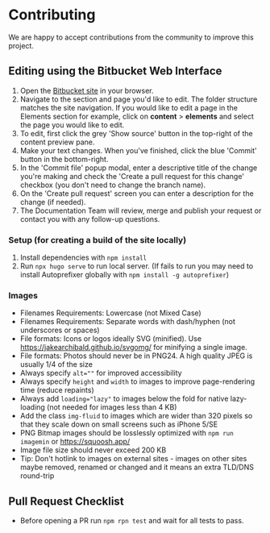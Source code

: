 # Contributing

We are happy to accept contributions from the community to improve this project.

## Editing using the Bitbucket Web Interface

1. Open the [Bitbucket site](https://bitbucket.trimble.tools/projects/TMDS/repos/modus-styleguide/browse) in your browser.
2. Navigate to the section and page you'd like to edit. The folder structure matches the site navigation. If you would like to edit a page in the Elements section for example, click on **content** > **elements** and select the page you would like to edit.
3. To edit, first click the grey 'Show source' button in the top-right of the content preview pane.
4. Make your text changes. When you've finished, click the blue 'Commit' button in the bottom-right.
5. In the 'Commit file' popup modal, enter a descriptive title of the change you're making and check the 'Create a pull request for this change' checkbox (you don't need to change the branch name).
6. On the 'Create pull request' screen you can enter a description for the change (if needed).
7. The Documentation Team will review, merge and publish your request or contact you with any follow-up questions.

### Setup (for creating a build of the site locally)

1. Install dependencies with `npm install`
3. Run `npx hugo serve` to run local server. (If fails to run you may need to install Autoprefixer globally with `npm install -g autoprefixer`)

### Images

- Filenames Requirements: Lowercase (not Mixed Case)
- Filenames Requirements: Separate words with dash/hyphen (not underscores or spaces)
- File formats: Icons or logos ideally SVG (minified). Use https://jakearchibald.github.io/svgomg/ for minifying a single image.
- File formats: Photos should never be in PNG24. A high quality JPEG is usually 1/4 of the size
- Always specify `alt=""` for improved accessibility
- Always specify `height` and `width` to images to improve page-rendering time (reduce repaints)
- Always add `loading="lazy"` to images below the fold for native lazy-loading (not needed for images less than 4 KB)
- Add the class `img-fluid` to images which are wider than 320 pixels so that they scale down on small screens such as iPhone 5/SE
- PNG Bitmap images should be losslessly optimized with `npm run imagemin` or https://squoosh.app/
- Image file size should never exceed 200 KB
- Tip: Don't hotlink to images on external sites - images on other sites maybe removed, renamed or changed and it means an extra TLD/DNS round-trip

## Pull Request Checklist

- Before opening a PR run `npm rpn test` and wait for all tests to pass.
